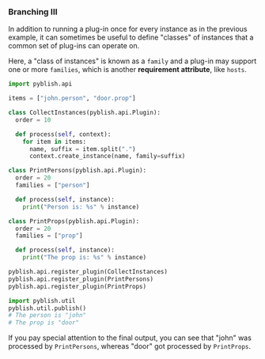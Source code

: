 ### Branching III

In addition to running a plug-in once for every instance as in the previous example, it can sometimes be useful to define "classes" of instances that a common set of plug-ins can operate on.

Here, a "class of instances" is known as a `family` and a plug-in may support one or more `families`, which is another **requirement attribute**, like `hosts`.

```python
import pyblish.api

items = ["john.person", "door.prop"]

class CollectInstances(pyblish.api.Plugin):
  order = 10

  def process(self, context):
    for item in items:
      name, suffix = item.split(".")
      context.create_instance(name, family=suffix)

class PrintPersons(pyblish.api.Plugin):
  order = 20
  families = ["person"]

  def process(self, instance):
    print("Person is: %s" % instance)

class PrintProps(pyblish.api.Plugin):
  order = 20
  families = ["prop"]

  def process(self, instance):
    print("The prop is: %s" % instance)

pyblish.api.register_plugin(CollectInstances)
pyblish.api.register_plugin(PrintPersons)
pyblish.api.register_plugin(PrintProps)

import pyblish.util
pyblish.util.publish()
# The person is "john"
# The prop is "door"
```

If you pay special attention to the final output, you can see that "john" was processed by `PrintPersons`, whereas "door" got processed by `PrintProps`.